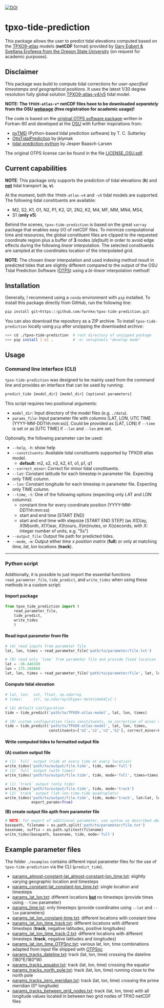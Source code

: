 [![DOI](https://zenodo.org/badge/423613235.svg)](https://zenodo.org/badge/latestdoi/423613235)

# tpxo-tide-prediction

This package allows the user to predict tidal elevations computed based on the [TPXO9-atlas](https://www.tpxo.net/global/tpxo9-atlas) models (**netCDF** format) provided by [Gary Egbert & Svetlana Erofeeva from the Oregon State University](https://www.tpxo.net/home) (on request for academic purposes).

## Disclaimer

This package was build to compute tidal corrections for *user-specified timestamps and geographical positions*. It uses the  latest 1/30 degree resolution fully global solution [TPXO9-atlas-v4/v5](https://www.tpxo.net/global/tpxo9-atlas) tidal model.

**NOTE: The `TPXO9-atlas-v*` netCDF files have to be downloaded _separately_ from the OSU [webpage](https://www.tpxo.net/global) (free registration for academic usage)!**


The code is based on the [original OTPS software package](https://www.tpxo.net/otps) written in Fortran-90 and developed at the [OSU](https://www.tpxo.net/home) with further inspirations from:

- [pyTMD](https://pytmd.readthedocs.io/en/latest/) (Python-based tidal prediction software) by T. C. Sutterley
- [OtisTidalPrediction](https://github.com/jklymak/OtisTidalPrediction) by jklymak
- [tidal-prediction-python](https://gitlab.com/jblarsen/tidal-prediction-python) by Jesper Baasch-Larsen

The original OTPS license can be found in the file [LICENSE_OSU.pdf](https://github.com/fwrnke/tpxo-tide-prediction/blob/main/LICENSE_OSU.pdf).

## Current capabilities

**NOTE**: This package only supports the prediction of tidal elevations (**h**) and **<u>not</u>** tidal transport (**u**, **v**).

At the moment, both the `TPXO9-atlas-v4` and `-v5` tidal models are supported. The following tidal constituents are available:

- M2, S2, K1, O1, N2, P1, K2, Q1, 2N2, K2, M4, MF, MM, MN4, MS4, 
- S1 (**only v5**) 

Behind the scenes, `tpxo-tide-prediction` is based on the great `xarray` package that enables easy I/O of netCDF files. To minimize computational time and resources, the global constituent files are clipped to the requested coordinate region plus a buffer of **3** nodes (_default_) in order to avoid edge effects during the following *linear* interpolation. The selected constituents are sampled at the coordinates location of the interpolated grid. 

**NOTE**: The chosen *linear* interpolation and used indexing method result in predicted tides that are slightly different compared to the output of the OSU Tidal Prediction Software ([OTPS](https://www.tpxo.net/otps)) using a *bi-linear* interpolation method!

## Installation

Generally, I recommend using a `conda` environment with `pip` installed. To install this package directly from GitHub, run the following line:

```python
pip install git+https://github.com/fwrnke/tpxo-tide-prediction.git
```

You can also download the repository as a ZIP archive. To install `tpxo-tide-prediction` locally using `pip` after unzipping the downloaded archive:

```bash
>>> cd ./tpxo-tide-prediction  # root directory of unzipped package
>>> pip install [-e] .         # -e: setuptools "develop mode"
```

## Usage

### Command line interface (CLI)

`tpxo-tide-prediction` was designed to be mainly used from the command line and provides an interface that can be used by running:

```python
predict_tide {model_dir} {model_dir} [optional parameters]
```

This script requires two positional arguments:

- `model_dir`: Input directory of the model files (e.g. `./data`).
- `params_file`: Input parameter file with columns [LAT, LON, UTC TIME (YYYY-MM-DDThh:mm:ss)]. Could be provided as [LAT, LON] if `--time` is set or as [UTC TIME] if `--lat` and `--lon` are set.

Optionally, the following parameter can be used:

- `--help`, `-h`: show help
- `--constituents`: Available tidal constituents supported by TPXO9 atlas model.
   - **default**: m2, s2, n2, k2, k1, o1, p1, q1
- `--correct_minor`: Correct for minor tidal constituents.
- `--lat`: Constant latitude for each timestep in parameter file. Expecting only TIME column.
- `--lon`: Constant longitude for each timestep in parameter file. Expecting only TIME column.
- `--time`, `-t`: One of the following options (expecting only LAT and LON columns):
   - constant time for every coordinate position (YYYY-MM-DDThh:mm:ss)
   - start and end time [START END] 
   - start and end time with stepsize [START END STEP] (as _X_(D)ay, _X_(M)onth, _X_(Y)ear, _X_(h)ours, _X_(m)inutes, or _X_(s)econds, with _X_: integer number of units, e.g. "5s")
- `--output_file`: Output file path for predicted tides.
- `--mode`, `-m`: Output either _time x position matrix_ (**full**) or only at matching _time, lat, lon_ locations (**track**).

------

### Python script

Additionally, it is possible to just import the essential functions `read_parameter_file`, `tide_predict`, and `write_tides` when using these methods in a custom script:

#### Import package

```python
from tpxo_tide_prediction import (
    read_parameter_file,
    tide_predict,
    write_tides
    )
```

#### Read input parameter from file

```python
# (A) read inputs from parameter file
lat, lon, times = read_parameter_file('path/to/parameter/file.txt')

# (B) read only `time` from parameter file and provide fixed location
lat = -36.446349
lon = 175.166068
lat, lon, times = read_parameter_file('path/to/parameter/file', lat, lon)
```

#### Compute tidal elevation

```python
# lat, lon:  int, float, np.ndarray
# times:     str, np.ndarray(dtype='datetime64[s]')

# (A) default configuration
tide = tide_predict('path/to/TPXO9-atlas-model', lat, lon, times)

# (B) custom configuration (less constituents, no correction of minor constituents)
tide = tide_predict('path/to/TPXO9-atlas-model', lat, lon, times,
                    constituents=['m2','s2','n2','k2'], correct_minor=False)
```

#### Write computed tides to formatted output file

**(A) custom output file**
```python
# (1) `full` output (tide at every time at every location)
write_tides('path/to/output/file.tide', tide, mode='full')
# (2) `full` output (with times)
write_tides('path/to/output/file.tide', tide, mode='full', times=times, export_params=True)
```
```python
# (1) `track` output (only tide)
write_tides('path/to/output/file.tide', tide, mode='track')
# (2) `track` output (lat-lon-time-tide quadruplets)
write_tides('path/to/output/file.tide', tide, mode='track', lat=lat, lon=lon, times=times,
            export_params=True)
```

**(B) create output file apth from parameter file**
```python
# NOTE: for export of additional parameter, use syntax as described above
basepath, filename = os.path.split('path/to/parameter/file.txt')
basename, suffix = os.path.splitext(filename)
write_tides(basepath, basename, tide, mode='full')
```

## Example parameter files

The folder `./examples` contains different input parameter files for the use of `tpxo-tide-prediction` via the CLI (`predict_tide`). 

- [params_almost-constant-lat_almost-constant-lon_time.txt](https://github.com/fwrnke/tpxo-tide-prediction/blob/main/examples/params_almost-constant-lat_almost-constant-lon_time.txt): slightly varying geographic location and timesteps
- [params_constant-lat_constant-lon_time.txt](https://github.com/fwrnke/tpxo-tide-prediction/blob/main/examples/params_constant-lat_constant-lon_time.txt): single location and timesteps
- [params_lat_lon.txt](https://github.com/fwrnke/tpxo-tide-prediction/blob/main/examples/params_lat_lon.txt): different locations **<u>but</u>** no timesteps (provide times using `--time` parameter) 
- [params_time.txt](https://github.com/fwrnke/tpxo-tide-prediction/blob/main/examples/params_time.txt): only timesteps (provide coordinates using `--lat` and `--lon` parameters) 
- [params_lat_lon_constant-time.txt](https://github.com/fwrnke/tpxo-tide-prediction/blob/main/examples/params_lat_lon_constant-time.txt): different locations with constant time
- [params_lat_lon_time_track.txt](https://github.com/fwrnke/tpxo-tide-prediction/blob/main/examples/params_lat_lon_time_track.txt): different locations with different timesteps (**track**, negative latitudes, positive longitudes)
- [params_lat_lon_time_track-2.txt](https://github.com/fwrnke/tpxo-tide-prediction/blob/main/examples/params_lat_lon_time_track-2.txt): different locations with different timesteps (**track**, negative latitudes and longitudes)
- [params_lat_lon_time_OTPSnc.txt](https://github.com/fwrnke/tpxo-tide-prediction/blob/main/examples/params_lat_lon_time_OTPSnc.txt): various lat, lon, time combinations adapted from input file shipped with [OTPSnc](https://www.tpxo.net/otps)
- [params_tracks_dateline.txt](https://github.com/fwrnke/tpxo-tide-prediction/blob/main/examples/params_tracks_dateline.txt): track (lat, lon, time) crossing the dateline (180°E/180°W)
- [params_tracks_equator.txt](https://github.com/fwrnke/tpxo-tide-prediction/blob/main/examples/params_tracks_equator.txt): track (lat, lon, time) crossing the equator
- [params_tracks_north_pole.txt](https://github.com/fwrnke/tpxo-tide-prediction/blob/main/examples/params_tracks_north_pole.txt): track (lat, lon, time) running close to the north pole
- [params_tracks_zero_meridian.txt](https://github.com/fwrnke/tpxo-tide-prediction/blob/main/examples/params_tracks_zero_meridian.txt):  track (lat, lon, time) crossing the prime meridian (0° longitude)
- [params_tracks_between_grid_nodes.txt](https://github.com/fwrnke/tpxo-tide-prediction/blob/main/examples/params_tracks_between_grid_nodes.txt): track (lat, lon, time) with all longitude values located in between two grid nodes of TPXO netCDF files
